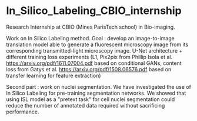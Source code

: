# In_Silico_Labeling_CBIO_internship
Research Internship at CBIO (Mines ParisTech school) in Bio-imaging. 

Work on In Silico Labeling method. Goal : develop an image-to-image translation model able to generate a fluorescent microscopy image from its corresponding transmitted-light microscopy image. 
U-Net architecture + different training loss experiments (L1, Pix2pix from Phillip Isola et al. https://arxiv.org/pdf/1611.07004.pdf based on conditional GANs, content loss from Gatys et al. https://arxiv.org/pdf/1508.06576.pdf based on transfer learning for feature extraction) 

Second part : work on nuclei segmentation. We have investigated the use of In Silico Labeling for pre-training segmentation networks. We showed that using ISL model as a "pretext task" for cell nuclei segmentation could reduce the number of annotated data required without sacrificing performance. 
